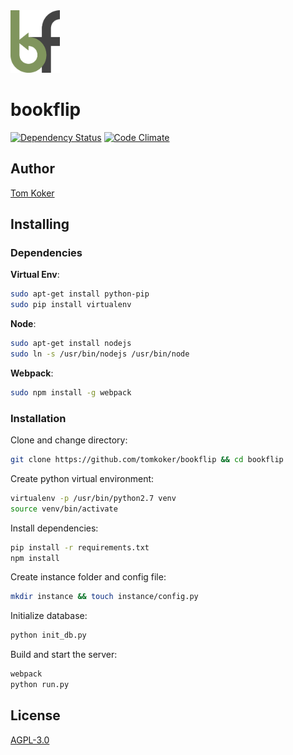 <img src="server/static/assets/logo.png" alt="Logo" height="100">

# bookflip

[![Dependency Status](https://david-dm.org/tomkoker/bookflip.svg)](https://david-dm.org/tomkoker/bookflip)
[![Code Climate](https://codeclimate.com/github/tomkoker/bookflip/badges/gpa.svg)](https://codeclimate.com/github/tomkoker/bookflip) 

## Author
[Tom Koker](http://tomkoker.com)

## Installing

### Dependencies
**Virtual Env**:
```bash
sudo apt-get install python-pip
sudo pip install virtualenv
```

**Node**:
```bash
sudo apt-get install nodejs
sudo ln -s /usr/bin/nodejs /usr/bin/node
```

**Webpack**:
```bash
sudo npm install -g webpack
```

### Installation
Clone and change directory:
```bash
git clone https://github.com/tomkoker/bookflip && cd bookflip
```

Create python virtual environment:
```bash
virtualenv -p /usr/bin/python2.7 venv
source venv/bin/activate
```

Install dependencies:
```bash
pip install -r requirements.txt
npm install
```

Create instance folder and config file:
```bash
mkdir instance && touch instance/config.py
```

Initialize database:
```bash
python init_db.py
```

Build and start the server:
```bash
webpack
python run.py
```

## License

[AGPL-3.0](https://github.com/tomkoker/bookflip/blob/master/LICENSE)
